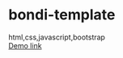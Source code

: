 # bondi-template
html,css,javascript,bootstrap <br>
<a target="_blank" href="https://zeyadsayed1.github.io/bondi-template/"> Demo link</a>
